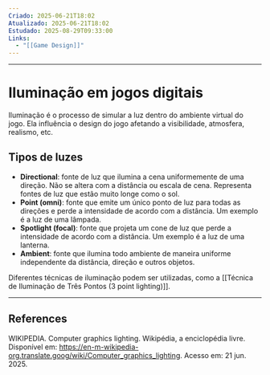 ```yaml
---
Criado: 2025-06-21T18:02
Atualizado: 2025-06-21T18:02
Estudado: 2025-08-29T09:33:00
Links:
  - "[[Game Design]]"
---
```

---
# Iluminação em jogos digitais

Iluminação é o processo de simular a luz dentro do ambiente virtual do jogo. Ela influência o design do jogo afetando a visibilidade, atmosfera, realismo, etc.

## Tipos de luzes

- **Directional**: fonte de luz que ilumina a cena uniformemente de uma direção. Não se altera com a distância ou escala de cena. Representa fontes de luz que estão muito longe como o sol.
- **Point (omni)**: fonte que emite um único ponto de luz para todas as direções e perde a intensidade de acordo com a distância. Um exemplo é a luz de uma lâmpada.
- **Spotlight (focal)**: fonte que projeta um cone de luz que perde a intensidade de acordo com a distância. Um exemplo é a luz de uma lanterna.
- **Ambient**: fonte que ilumina todo ambiente de maneira uniforme independente da distância, direção e outros objetos.

Diferentes técnicas de iluminação podem ser utilizadas, como a [[Técnica de Iluminação de Três Pontos (3 point lighting)]].

---
## References

WIKIPEDIA. Computer graphics lighting. Wikipédia, a enciclopédia livre. Disponível em: https://en-m-wikipedia-org.translate.goog/wiki/Computer_graphics_lighting. Acesso em: 21 jun. 2025.
